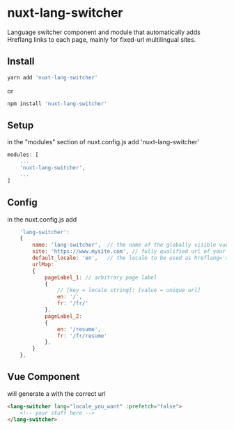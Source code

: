 # nuxt-lang-switcher
Language switcher component and module that automatically adds Hreflang links to each page, mainly for fixed-url multilingual sites.


## Install

```bash
yarn add 'nuxt-lang-switcher'
```
or

```bash
npm install 'nuxt-lang-switcher'
```

## Setup

in the "modules" section of nuxt.config.js add 'nuxt-lang-switcher'

```js
modules: [
	...
	'nuxt-lang-switcher',
	...
]

```

## Config

in the nuxt.config.js add 

```js
	'lang-switcher':
	{
		name: 'lang-switcher',	// the name of the globally visible vue component
		site: 'https://www.mysite.com',	// fully qualified url of your site, used only in production builds
		default_locale: 'en',	// the locale to be used as hreflang='x-default'
		urlMap:
		{
			pageLabel_1: // arbitrary page label
			{
				// [key = locale string]: [value = unique url]
				en: '/',
				fr: '/fr/'
			},
			pageLabel_2: 
			{
				en: '/resume',
				fr: '/fr/resume'
			},
		}
	},
```

## Vue Component

<lang-switcher> will generate a <nuxt-link> with the correct url

```html
<lang-switcher lang="locale_you_want" :prefetch="false">
	<!-- your stuff here -->
</lang-switcher>
```